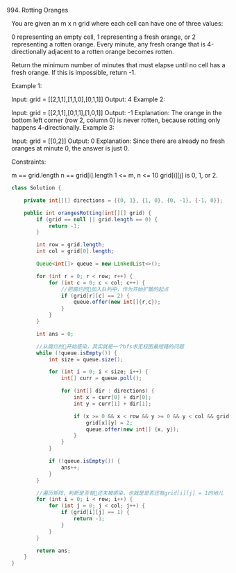 994. Rotting Oranges

You are given an m x n grid where each cell can have one of three values:

0 representing an empty cell,
1 representing a fresh orange, or
2 representing a rotten orange.
Every minute, any fresh orange that is 4-directionally adjacent to a rotten orange becomes rotten.

Return the minimum number of minutes that must elapse until no cell has a fresh orange. If this is impossible, return -1.

Example 1:


Input: grid = [[2,1,1],[1,1,0],[0,1,1]]
Output: 4
Example 2:

Input: grid = [[2,1,1],[0,1,1],[1,0,1]]
Output: -1
Explanation: The orange in the bottom left corner (row 2, column 0) is never rotten, because rotting only happens 4-directionally.
Example 3:

Input: grid = [[0,2]]
Output: 0
Explanation: Since there are already no fresh oranges at minute 0, the answer is just 0.

Constraints:

m == grid.length
n == grid[i].length
1 <= m, n <= 10
grid[i][j] is 0, 1, or 2.

```java
class Solution {

    private int[][] directions = {{0, 1}, {1, 0}, {0, -1}, {-1, 0}};

    public int orangesRotting(int[][] grid) {
        if (grid == null || grid.length == 0) {
            return -1;
        }

        int row = grid.length;
        int col = grid[0].length;

        Queue<int[]> queue = new LinkedList<>();

        for (int r = 0; r < row; r++) {
            for (int c = 0; c < col; c++) {
                //把腐烂的🍊加入队列中，作为开始扩散的起点
                if (grid[r][c] == 2) {
                    queue.offer(new int[]{r,c});
                }
            }
        }

        int ans = 0;

        //从腐烂的🍊开始感染，其实就是一个bfs求无权图最短路的问题
        while (!queue.isEmpty()) {
            int size = queue.size();

            for (int i = 0; i < size; i++) {
                int[] curr = queue.poll();

                for (int[] dir : directions) {
                    int x = curr[0] + dir[0];
                    int y = curr[1] + dir[1];

                    if (x >= 0 && x < row && y >= 0 && y < col && grid[x][y] == 1) {
                        grid[x][y] = 2;
                        queue.offer(new int[] {x, y});
                    }
                }
            }

            if (!queue.isEmpty()) {
                ans++;
            }
        }

        //遍历矩阵，判断是否有🍊还未被感染，也就是是否还有grid[i][j] = 1的地儿
        for (int i = 0; i < row; i++) {
            for (int j = 0; j < col; j++) {
                if (grid[i][j] == 1) {
                    return -1;
                }
            }
        }

        return ans;
    }
}
```


